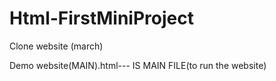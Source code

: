 # Html-FirstMiniProject
Clone website (march)
<br>

Demo website(MAIN).html--- IS MAIN FILE(to run the website)
